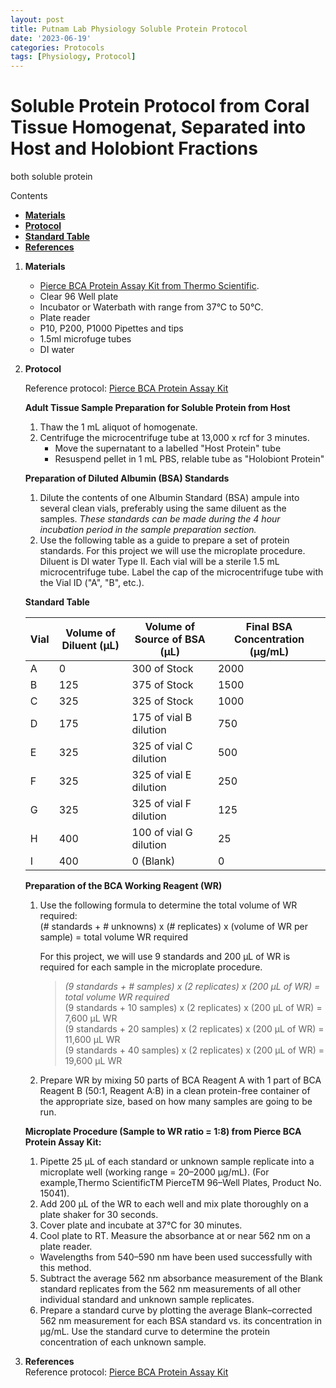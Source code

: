 ```yaml
---
layout: post
title: Putnam Lab Physiology Soluble Protein Protocol
date: '2023-06-19'
categories: Protocols
tags: [Physiology, Protocol]
---
```


# Soluble Protein Protocol from Coral Tissue Homogenat, Separated into Host and Holobiont Fractions
both soluble protein  

Contents  
- [**Materials**](#Materials)    
- [**Protocol**](#Protocol)  
- [**Standard Table**](#Table)  
- [**References**](#References)  
 
1. <a name="Materials"></a> **Materials**
    - 	[Pierce BCA Protein Assay Kit from Thermo Scientific](https://www.thermofisher.com/order/catalog/product/23225?SID=srch-srp-23225).  
    - 	Clear 96 Well plate
    - 	Incubator or Waterbath with range from 37°C to 50°C.
    - 	Plate reader 
    -  P10, P200, P1000 Pipettes and tips
    -  1.5ml microfuge tubes
    -  DI water


2. <a name="Protocol"></a> **Protocol** 

    Reference protocol: [Pierce BCA Protein Assay Kit](https://github.com/zdellaert/ZD_Putnam_Lab_Notebook/blob/master/protocols/Pierce_BCA_Protein.pdf)


    **Adult Tissue Sample Preparation for Soluble Protein from Host**  
    1. Thaw the 1 mL aliquot of homogenate.  
    2. Centrifuge the microcentrifuge tube at 13,000 x rcf for 3 minutes.
        - Move the supernatant to a labelled "Host Protein" tube
        - Resuspend pellet in 1 mL PBS, relable tube as "Holobiont Protein"

    **Preparation of Diluted Albumin (BSA) Standards**    
    1. Dilute the contents of one Albumin Standard (BSA) ampule into several clean vials, preferably using the same diluent as the samples.
    *These standards can be made during the 4 hour incubation period in the sample preparation section.*
    2. Use the following table as a guide to prepare a set of protein standards. For this project we will use the microplate procedure. Diluent is DI water Type II. Each vial will be a sterile 1.5 mL microcentrifuge tube. Label the cap of the microcentrifuge tube with the Vial ID ("A", "B", etc.).  

    <a name="Table"></a> **Standard Table**

    | Vial | Volume of Diluent (μL) | Volume of Source of BSA (μL) | Final BSA Concentration (μg/mL) |
    |------|------------------------|------------------------------|---------------------------------|
    | A    | 0                      | 300 of Stock                 | 2000                            |
    | B    | 125                    | 375 of Stock                 | 1500                            |
    | C    | 325                    | 325 of Stock                 | 1000                            |
    | D    | 175                    | 175 of vial B dilution       | 750                             |
    | E    | 325                    | 325 of vial C dilution       | 500                             |
    | F    | 325                    | 325 of vial E dilution       | 250                             |
    | G    | 325                    | 325 of vial F dilution       | 125                             |
    | H    | 400                    | 100 of vial G dilution       | 25                              |
    | I    | 400                    | 0 (Blank)                    | 0                               |

    **Preparation of the BCA Working Reagent (WR)**   
    1. Use the following formula to determine the total volume of WR required:  
    (# standards + # unknowns) x (# replicates) x (volume of WR per sample) = total volume WR required  

        For this project, we will use 9 standards and 200 μL of WR is required for each sample in the microplate procedure.   

        > *(9 standards + # samples) x (2 replicates) x (200 μL of WR) = total volume WR required*  
        > (9 standards + 10 samples) x (2 replicates) x (200 μL of WR) = 7,600 μL WR  
        > (9 standards + 20 samples) x (2 replicates) x (200 μL of WR) = 11,600 μL WR  
        > (9 standards + 40 samples) x (2 replicates) x (200 μL of WR) = 19,600 μL WR  

    2. Prepare WR by mixing 50 parts of BCA Reagent A with 1 part of BCA Reagent B (50:1, Reagent A:B) in a clean protein-free container of the appropriate size, based on how many samples are going to be run.  

    **Microplate Procedure (Sample to WR ratio = 1:8) from Pierce BCA Protein Assay Kit:**  
    1. Pipette 25 μL of each standard or unknown sample replicate into a microplate well (working range = 20–2000 μg/mL). (For example,Thermo ScientificTM PierceTM 96–Well Plates, Product No. 15041).
    2. Add 200 μL of the WR to each well and mix plate thoroughly on a plate shaker for 30 seconds.
    3. Cover plate and incubate at 37°C for 30 minutes.
    4. Cool plate to RT. Measure the absorbance at or near 562 nm on a plate reader.
    - Wavelengths from 540–590 nm have been used successfully with this method.
    5. Subtract the average 562 nm absorbance measurement of the Blank standard replicates from the 562 nm measurements of all other individual standard and unknown sample replicates.
    6. Prepare a standard curve by plotting the average Blank–corrected 562 nm measurement for each BSA standard vs. its concentration in μg/mL. Use the standard curve to determine the protein concentration of each unknown sample.

3. <a name="References"></a> **References**  
Reference protocol: [Pierce BCA Protein Assay Kit](https://github.com/zdellaert/ZD_Putnam_Lab_Notebook/blob/master/protocols/Pierce_BCA_Protein.pdf)